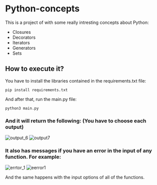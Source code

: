 # Python-concepts
This is a project of with some really intresting concepts about Python:
* Closures
* Decorators
* Iterators
* Generators
* Sets

## How to execute it?
You have to install the libraries contained in the requirements.txt file:

`pip install requirements.txt`

And after that,  run the main.py file:

`python3 main.py`

### And it will return the following: (You have to choose each output)

![output_6](https://user-images.githubusercontent.com/71539596/133342497-e073f248-d4d0-4ebc-a267-6adc5e102f43.png)
![output7](https://user-images.githubusercontent.com/71539596/133342531-0b317459-c18b-4b33-a08a-45a330349464.png)



### It also has messages if you have an error in the input of any function. For example:
![errtor_1](https://user-images.githubusercontent.com/71539596/133342825-4e897de3-edbd-4fd7-87f0-26a9b8a13a03.png)
![eerror1](https://user-images.githubusercontent.com/71539596/133342829-b180cf9b-732b-4793-8c19-eda0e572da95.png)

And the same happens with the input options of all of the functions.





